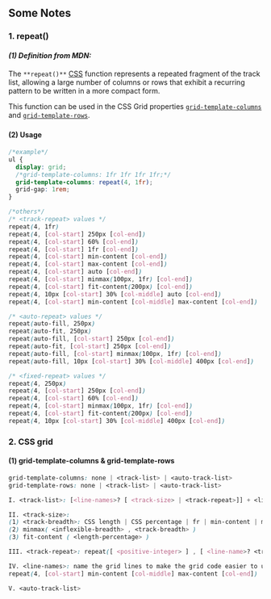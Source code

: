 ## Some Notes

### 1. repeat()

#### *(1) Definition from MDN:*

The `**repeat()**` [CSS](https://developer.mozilla.org/en-US/docs/Web/CSS) function represents a repeated fragment of the track list, allowing a large number of columns or rows that exhibit a recurring pattern to be written in a more compact form.

This function can be used in the CSS Grid properties [`grid-template-columns`](https://developer.mozilla.org/en-US/docs/Web/CSS/grid-template-columns) and [`grid-template-rows`](https://developer.mozilla.org/en-US/docs/Web/CSS/grid-template-rows).

### 

#### (2) Usage

```css
/*example*/
ul {
  display: grid;
  /*grid-template-columns: 1fr 1fr 1fr 1fr;*/
  grid-template-columns: repeat(4, 1fr);
  grid-gap: 1rem;
}

/*others*/
/* <track-repeat> values */
repeat(4, 1fr)
repeat(4, [col-start] 250px [col-end])
repeat(4, [col-start] 60% [col-end])
repeat(4, [col-start] 1fr [col-end])
repeat(4, [col-start] min-content [col-end])
repeat(4, [col-start] max-content [col-end])
repeat(4, [col-start] auto [col-end])
repeat(4, [col-start] minmax(100px, 1fr) [col-end])
repeat(4, [col-start] fit-content(200px) [col-end])
repeat(4, 10px [col-start] 30% [col-middle] auto [col-end])
repeat(4, [col-start] min-content [col-middle] max-content [col-end])

/* <auto-repeat> values */
repeat(auto-fill, 250px)
repeat(auto-fit, 250px)
repeat(auto-fill, [col-start] 250px [col-end])
repeat(auto-fit, [col-start] 250px [col-end])
repeat(auto-fill, [col-start] minmax(100px, 1fr) [col-end])
repeat(auto-fill, 10px [col-start] 30% [col-middle] 400px [col-end])

/* <fixed-repeat> values */
repeat(4, 250px)
repeat(4, [col-start] 250px [col-end])
repeat(4, [col-start] 60% [col-end])
repeat(4, [col-start] minmax(100px, 1fr) [col-end])
repeat(4, [col-start] fit-content(200px) [col-end])
repeat(4, 10px [col-start] 30% [col-middle] 400px [col-end])
```





### 2. CSS grid

#### (1) grid-template-columns & grid-template-rows

```css
grid-template-columns: none | <track-list> | <auto-track-list>
grid-template-rows: none | <track-list> | <auto-track-list>

I. <track-list>: [<line-names>? [ <track-size> | <track-repeat>]] + <line-names>?

II. <track-size>:
(1) <track-breadth>: CSS length | CSS percentage | fr | min-content | max-content | auto
(2) minmax( <inflexible-breadth> , <track-breadth> )
(3) fit-content ( <length-percentage> )

III. <track-repeat>: repeat([ <positive-integer> ] , [ <line-name>? <track-size> ] + <line-names>?)

IV. <line-names>: name the grid lines to make the grid code easier to understand.
repeat(4, [col-start] min-content [col-middle] max-content [col-end])

V. <auto-track-list>

```

